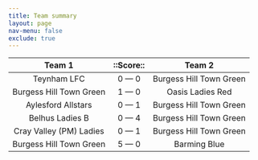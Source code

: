 ```yaml
---
title: Team summary
layout: page
nav-menu: false
exclude: true
---
```




|         Team 1          |  ::Score::  |         Team 2          |
|:-----------------------:|:-----------:|:-----------------------:|
|       Teynham LFC       | 0 &mdash; 0 | Burgess Hill Town Green |
| Burgess Hill Town Green | 1 &mdash; 0 |    Oasis Ladies Red     |
|   Aylesford Allstars    | 0 &mdash; 1 | Burgess Hill Town Green |
|     Belhus Ladies B     | 0 &mdash; 4 | Burgess Hill Town Green |
| Cray Valley (PM) Ladies | 0 &mdash; 1 | Burgess Hill Town Green |
| Burgess Hill Town Green | 5 &mdash; 0 |      Barming Blue       |

 <br /><br /><br />